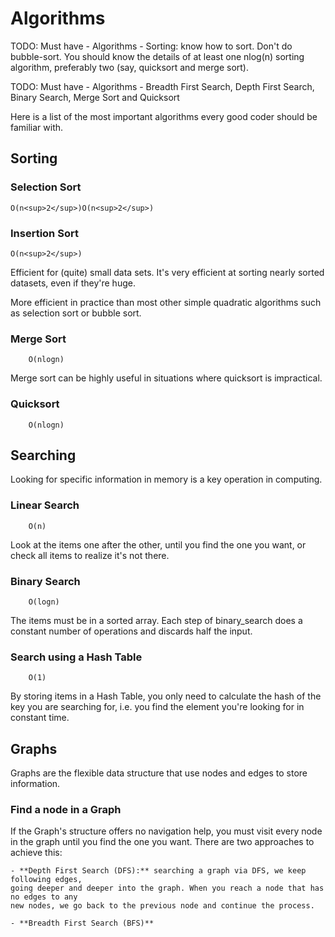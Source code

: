 # Algorithms

TODO: Must have - Algorithms - Sorting: know how to sort. Don't do bubble-sort. You should
know the details of at least one nlog(n) sorting algorithm, preferably two (say, quicksort
and merge sort).

TODO: Must have - Algorithms - Breadth First Search, Depth First Search, Binary Search,
Merge Sort and Quicksort

Here is a list of the most important algorithms every good coder should be familiar with.

## Sorting

### Selection Sort

```
O(n<sup>2</sup>)O(n<sup>2</sup>)
```

### Insertion Sort

```
O(n<sup>2</sup>)
```

Efficient for (quite) small data sets. It's very efficient at sorting nearly sorted
datasets, even if they're huge.

More efficient in practice than most other simple quadratic algorithms such as selection
sort or bubble sort.

### Merge Sort

```
    O(nlogn)
```

Merge sort can be highly useful in situations where quicksort is impractical.

### Quicksort

```
    O(nlogn)
````

## Searching

Looking for specific information in memory is a key operation in computing.

### Linear Search

```
    O(n)
```

Look at the items one after the other, until you find the one you want, or check all
items to realize it's not there.

### Binary Search

```
    O(logn)
```

The items must be in a sorted array. Each step of binary_search does a constant number
of operations and discards half the input.

### Search using a Hash Table

```
    O(1)
```

By storing items in a Hash Table, you only need to calculate the hash of the key you are
searching for, i.e. you find the element you're looking for in constant time.


## Graphs

Graphs are the flexible data structure that use nodes and edges to store information.

### Find a node in a Graph

If the Graph's structure offers no navigation help, you must visit every node in the graph
until you find the one you want. There are two approaches to achieve this:

    - **Depth First Search (DFS):** searching a graph via DFS, we keep following edges,
    going deeper and deeper into the graph. When you reach a node that has no edges to any
    new nodes, we go back to the previous node and continue the process.

    - **Breadth First Search (BFS)**

